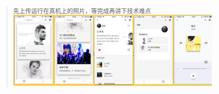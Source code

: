 > 先上传运行在真机上的照片，等完成再讲下技术难点
![](https://github.com/xiejesses/musicSoul-wx/blob/master/musicsoul/images/musicSoul%E7%9C%9F%E6%9C%BA%E8%BF%90%E8%A1%8C.png)
